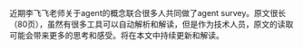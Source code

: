 近期李飞飞老师关于agent的概念联合很多人共同做了agent survey。原文很长（80页），虽然有很多工具可以自动解析和解读，但是作为技术人员，原文的读取可能会带来更多的思考和感受。将在本文中持续更新和解读。
